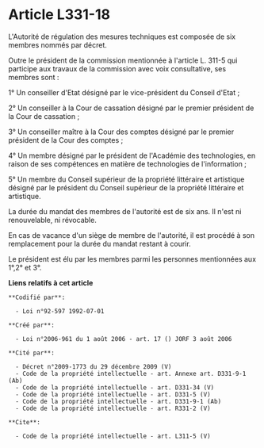 # Article L331-18

L'Autorité de régulation des mesures techniques est composée de six membres nommés par décret. 

Outre le président de la commission mentionnée à l'article L. 311-5 qui participe aux travaux de la commission avec voix
consultative, ses membres sont : 

1° Un conseiller d'Etat désigné par le vice-président du Conseil d'Etat ; 

2° Un conseiller à la Cour de cassation désigné par le premier président de la Cour de cassation ; 

3° Un conseiller maître à la Cour des comptes désigné par le premier président de la Cour des comptes ; 

4° Un membre désigné par le président de l'Académie des technologies, en raison de ses compétences en matière de technologies
de l'information ; 

5° Un membre du Conseil supérieur de la propriété littéraire et artistique désigné par le président du Conseil supérieur de
la propriété littéraire et artistique. 

La durée du mandat des membres de l'autorité est de six ans. Il n'est ni renouvelable, ni révocable. 

En cas de vacance d'un siège de membre de l'autorité, il est procédé à son remplacement pour la durée du mandat restant à
courir. 

Le président est élu par les membres parmi les personnes mentionnées aux 1°,2° et 3°.

**Liens relatifs à cet article**

	**Codifié par**:

	  - Loi n°92-597 1992-07-01

	**Créé par**:

	  - Loi n°2006-961 du 1 août 2006 - art. 17 () JORF 3 août 2006

	**Cité par**:

	  - Décret n°2009-1773 du 29 décembre 2009 (V)
	  - Code de la propriété intellectuelle - art. Annexe art. D331-9-1 (Ab)
	  - Code de la propriété intellectuelle - art. D331-34 (V)
	  - Code de la propriété intellectuelle - art. D331-5 (V)
	  - Code de la propriété intellectuelle - art. D331-9-1 (Ab)
	  - Code de la propriété intellectuelle - art. R331-2 (V)

	**Cite**:

	  - Code de la propriété intellectuelle - art. L311-5 (V)
